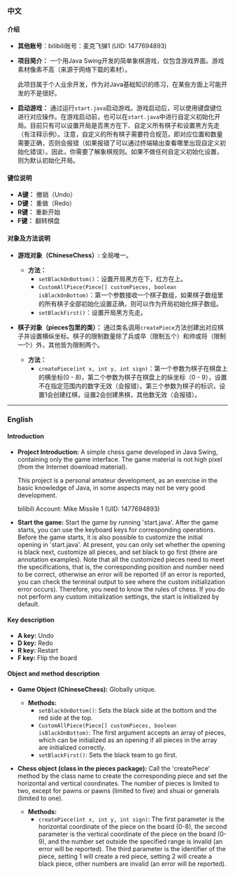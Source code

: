 ### 中文

#### 介绍

- **其他账号**：bilibili账号：麦克飞弹1 (UID: 1477694893)

- **项目简介：**
  一个用Java Swing开发的简单象棋游戏，仅包含游戏界面。游戏素材像素不高（来源于网络下载的素材）。

  此项目属于个人业余开发，作为对Java基础知识的练习，在某些方面上可能开发的不是很好。

  

- **启动游戏：**
  通过运行`start.java`启动游戏。游戏启动后，可以使用键盘键位进行对应操作。在游戏启动前，也可以在`start.java`中进行自定义初始化开局。目前只有可以设置开局是否黑方在下、自定义所有棋子和设置黑方先走（有注释示例）。注意，自定义的所有棋子需要符合规范，即对应位置和数量需要正确，否则会报错（如果报错了可以通过终端输出查看哪里出现自定义初始化错误）。因此，你需要了解象棋规则。如果不做任何自定义初始化设置，则为默认初始化开局。

#### 键位说明

- **A键：** 撤销（Undo）
- **D键：** 重做（Redo）
- **R键：** 重新开始
- **F键：** 翻转棋盘

#### 对象及方法说明

- **游戏对象（ChineseChess）:**
  全局唯一。

  - **方法：**
    - `setBlackOnBottom()`：设置开局黑方在下，红方在上。
    - `CustomAllPiece(Piece[] customPieces, boolean isBlackOnBottom)`：第一个参数接收一个棋子数组，如果棋子数组里的所有棋子全部初始化设置正确，则可以作为开局初始化棋子数组。
    - `setBlackFirst()`：设置开局黑方先走。

- **棋子对象（pieces包里的类）：**
  通过类名调用`createPiece`方法创建出对应棋子并设置横纵坐标。棋子的限制数量除了兵或卒（限制五个）和帅或将（限制一个）外，其他皆为限制两个。

  - **方法：**
    - `createPiece(int x, int y, int sign)`：第一个参数为棋子在棋盘上的横坐标(0 - 8)，第二个参数为棋子在棋盘上的纵坐标（0 - 9），设置不在指定范围内的数字无效（会报错）。第三个参数为棋子的标识，设置1会创建红棋，设置2会创建黑棋，其他数无效（会报错）。

---

### English

#### Introduction

- **Project Introduction:**
  A simple chess game developed in Java Swing, containing only the game interface. The game material is not high pixel (from the Internet download material).

  This project is a personal amateur development, as an exercise in the basic knowledge of Java, in some aspects may not be very good development.

  bilibili Account: Mike Missile 1 (UID: 1477694893)

- **Start the game:**
  Start the game by running 'start.java'. After the game starts, you can use the keyboard keys for corresponding operations. Before the game starts, it is also possible to customize the initial opening in 'start.java'. At present, you can only set whether the opening is black next, customize all pieces, and set black to go first (there are annotation examples). Note that all the customized pieces need to meet the specifications, that is, the corresponding position and number need to be correct, otherwise an error will be reported (if an error is reported, you can check the terminal output to see where the custom initialization error occurs). Therefore, you need to know the rules of chess. If you do not perform any custom initialization settings, the start is initialized by default.

#### Key description

- **A key:** Undo
- **D key:** Redo
- **R key:** Restart
- **F key:** Flip the board

#### Object and method description

- **Game Object (ChineseChess):**
  Globally unique.

  - **Methods:**
    - `setBlackOnBottom()`: Sets the black side at the bottom and the red side at the top.
    - `CustomAllPiece(Piece[] customPieces, boolean isBlackOnBottom)`: The first argument accepts an array of pieces, which can be initialized as an opening if all pieces in the array are initialized correctly.
    - `setBlackFirst()`: Sets the black team to go first.

- **Chess object (class in the pieces package):**
  Call the 'createPiece' method by the class name to create the corresponding piece and set the horizontal and vertical coordinates. The number of pieces is limited to two, except for pawns or pawns (limited to five) and shuai or generals (limited to one).

  - **Methods:**
    - `createPiece(int x, int y, int sign)`: The first parameter is the horizontal coordinate of the piece on the board (0-8), the second parameter is the vertical coordinate of the piece on the board (0-9), and the number set outside the specified range is invalid (an error will be reported). The third parameter is the identifier of the piece, setting 1 will create a red piece, setting 2 will create a black piece, other numbers are invalid (an error will be reported).
